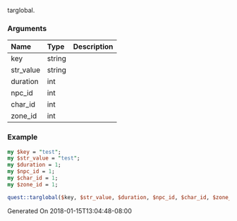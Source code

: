 targlobal.
### Arguments
**Name**|**Type**|**Description**
:---|:---|:---
key|string|
str_value|string|
duration|int|
npc_id|int|
char_id|int|
zone_id|int|

### Example

```perl
my $key = "test";
my $str_value = "test";
my $duration = 1;
my $npc_id = 1;
my $char_id = 1;
my $zone_id = 1;

quest::targlobal($key, $str_value, $duration, $npc_id, $char_id, $zone_id); # Returns void
```


Generated On 2018-01-15T13:04:48-08:00